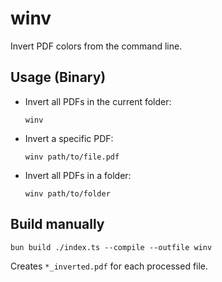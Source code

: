 # winv

Invert PDF colors from the command line.

## Usage (Binary)

- Invert all PDFs in the current folder:
  ```
  winv
  ```

- Invert a specific PDF:
  ```
  winv path/to/file.pdf
  ```

- Invert all PDFs in a folder:
  ```
  winv path/to/folder
  ```

## Build manually

```
bun build ./index.ts --compile --outfile winv
```

Creates `*_inverted.pdf` for each processed file.